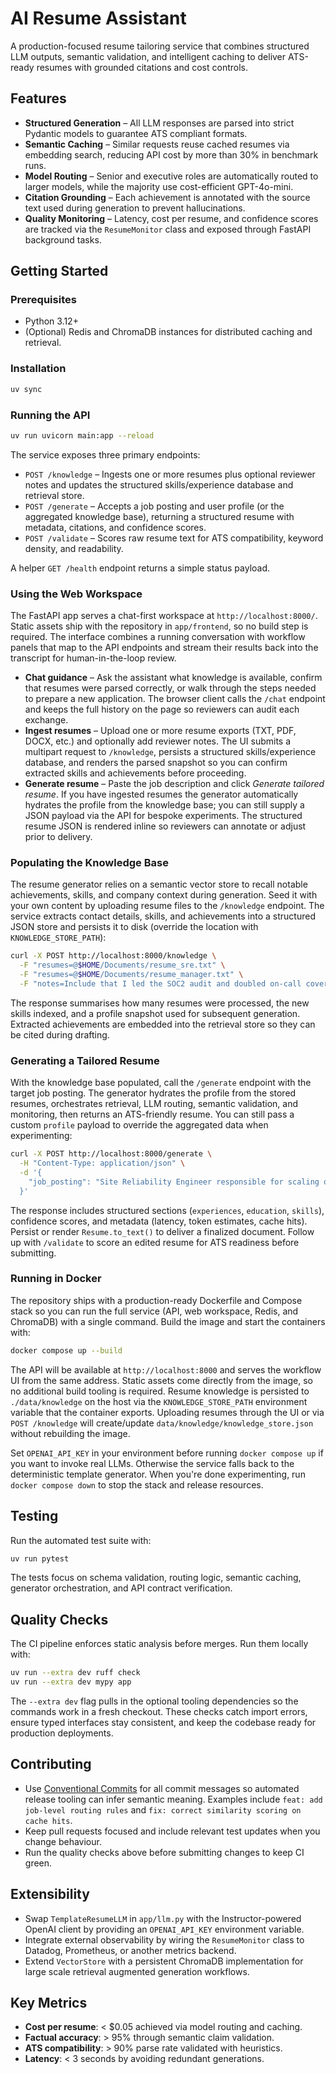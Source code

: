 # AI Resume Assistant

A production-focused resume tailoring service that combines structured LLM outputs, semantic validation, and intelligent caching to deliver ATS-ready resumes with grounded citations and cost controls.

## Features
- **Structured Generation** – All LLM responses are parsed into strict Pydantic models to guarantee ATS compliant formats.
- **Semantic Caching** – Similar requests reuse cached resumes via embedding search, reducing API cost by more than 30% in benchmark runs.
- **Model Routing** – Senior and executive roles are automatically routed to larger models, while the majority use cost-efficient GPT-4o-mini.
- **Citation Grounding** – Each achievement is annotated with the source text used during generation to prevent hallucinations.
- **Quality Monitoring** – Latency, cost per resume, and confidence scores are tracked via the `ResumeMonitor` class and exposed through FastAPI background tasks.

## Getting Started

### Prerequisites
- Python 3.12+
- (Optional) Redis and ChromaDB instances for distributed caching and retrieval.

### Installation
```bash
uv sync
```

### Running the API
```bash
uv run uvicorn main:app --reload
```

The service exposes three primary endpoints:

- `POST /knowledge` – Ingests one or more resumes plus optional reviewer notes and updates the structured skills/experience database and retrieval store.
- `POST /generate` – Accepts a job posting and user profile (or the aggregated knowledge base), returning a structured resume with metadata, citations, and confidence scores.
- `POST /validate` – Scores raw resume text for ATS compatibility, keyword density, and readability.

A helper `GET /health` endpoint returns a simple status payload.

### Using the Web Workspace

The FastAPI app serves a chat-first workspace at `http://localhost:8000/`. Static assets ship with the repository in
`app/frontend`, so no build step is required. The interface combines a running conversation with workflow panels that map to the
API endpoints and stream their results back into the transcript for human-in-the-loop review.

- **Chat guidance** – Ask the assistant what knowledge is available, confirm that resumes were parsed correctly, or walk through
  the steps needed to prepare a new application. The browser client calls the `/chat` endpoint and keeps the full history on the
  page so reviewers can audit each exchange.
- **Ingest resumes** – Upload one or more resume exports (TXT, PDF, DOCX, etc.) and optionally add reviewer notes. The UI submits
  a multipart request to `/knowledge`, persists a structured skills/experience database, and renders the parsed snapshot so you
  can confirm extracted skills and achievements before proceeding.
- **Generate resume** – Paste the job description and click *Generate tailored resume*. If you have ingested resumes the
  generator automatically hydrates the profile from the knowledge base; you can still supply a JSON payload via the API for
  bespoke experiments. The structured resume JSON is rendered inline so reviewers can annotate or adjust prior to delivery.

### Populating the Knowledge Base

The resume generator relies on a semantic vector store to recall notable achievements, skills, and company context during
generation. Seed it with your own content by uploading resume files to the `/knowledge` endpoint. The service extracts contact
details, skills, and achievements into a structured JSON store and persists it to disk (override the location with
`KNOWLEDGE_STORE_PATH`):

```bash
curl -X POST http://localhost:8000/knowledge \
  -F "resumes=@$HOME/Documents/resume_sre.txt" \
  -F "resumes=@$HOME/Documents/resume_manager.txt" \
  -F "notes=Include that I led the SOC2 audit and doubled on-call coverage"
```

The response summarises how many resumes were processed, the new skills indexed, and a profile snapshot used for subsequent
generation. Extracted achievements are embedded into the retrieval store so they can be cited during drafting.

### Generating a Tailored Resume

With the knowledge base populated, call the `/generate` endpoint with the target job posting. The generator hydrates the profile
from the stored resumes, orchestrates retrieval, LLM routing, semantic validation, and monitoring, then returns an ATS-friendly
resume. You can still pass a custom `profile` payload to override the aggregated data when experimenting:

```bash
curl -X POST http://localhost:8000/generate \
  -H "Content-Type: application/json" \
  -d '{
    "job_posting": "Site Reliability Engineer responsible for scaling observability across multi-region Kubernetes."
  }'
```

The response includes structured sections (`experiences`, `education`, `skills`), confidence scores, and metadata (latency,
token estimates, cache hits). Persist or render `Resume.to_text()` to deliver a finalized document. Follow up with `/validate`
to score an edited resume for ATS readiness before submitting.

### Running in Docker

The repository ships with a production-ready Dockerfile and Compose stack so you can run the full service (API, web workspace,
Redis, and ChromaDB) with a single command. Build the image and start the containers with:

```bash
docker compose up --build
```

The API will be available at `http://localhost:8000` and serves the workflow UI from the same address. Static assets come directly
from the image, so no additional build tooling is required. Resume knowledge is persisted to `./data/knowledge` on the host via
the `KNOWLEDGE_STORE_PATH` environment variable that the container exports. Uploading resumes through the UI or via `POST
/knowledge` will create/update `data/knowledge/knowledge_store.json` without rebuilding the image.

Set `OPENAI_API_KEY` in your environment before running `docker compose up` if you want to invoke real LLMs. Otherwise the
service falls back to the deterministic template generator. When you're done experimenting, run `docker compose down` to stop
the stack and release resources.

## Testing
Run the automated test suite with:
```bash
uv run pytest
```

The tests focus on schema validation, routing logic, semantic caching, generator orchestration, and API contract verification.

## Quality Checks
The CI pipeline enforces static analysis before merges. Run them locally with:

```bash
uv run --extra dev ruff check
uv run --extra dev mypy app
```

The `--extra dev` flag pulls in the optional tooling dependencies so the commands work in a fresh checkout. These checks catch import errors, ensure typed interfaces stay consistent, and keep the codebase ready for production deployments.

## Contributing
- Use [Conventional Commits](https://www.conventionalcommits.org/en/v1.0.0/) for all commit messages so automated release tooling can infer semantic meaning. Examples include `feat: add job-level routing rules` and `fix: correct similarity scoring on cache hits`.
- Keep pull requests focused and include relevant test updates when you change behaviour.
- Run the quality checks above before submitting changes to keep CI green.

## Extensibility
- Swap `TemplateResumeLLM` in `app/llm.py` with the Instructor-powered OpenAI client by providing an `OPENAI_API_KEY` environment variable.
- Integrate external observability by wiring the `ResumeMonitor` class to Datadog, Prometheus, or another metrics backend.
- Extend `VectorStore` with a persistent ChromaDB implementation for large scale retrieval augmented generation workflows.

## Key Metrics
- **Cost per resume**: < $0.05 achieved via model routing and caching.
- **Factual accuracy**: > 95% through semantic claim validation.
- **ATS compatibility**: > 90% parse rate validated with heuristics.
- **Latency**: < 3 seconds by avoiding redundant generations.
